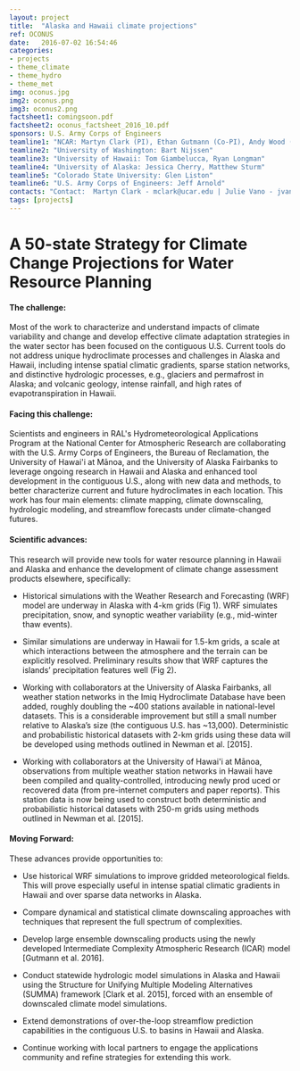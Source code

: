 ```yaml
---
layout: project
title:  "Alaska and Hawaii climate projections"
ref: OCONUS
date:   2016-07-02 16:54:46
categories:
- projects
- theme_climate
- theme_hydro
- theme_met
img: oconus.jpg
img2: oconus.png
img3: oconus2.png
factsheet1: comingsoon.pdf
factsheet2: oconus_factsheet_2016_10.pdf
sponsors: U.S. Army Corps of Engineers
teamline1: "NCAR: Martyn Clark (PI), Ethan Gutmann (Co-PI), Andy Wood (Co-PI), Andy Newman, Andy Monaghan, Lulin Xue, Roy Rasmussen, Keith Musselman, Julie Vano"
teamline2: "University of Washington: Bart Nijssen"
teamline3: "University of Hawaii: Tom Giambelucca, Ryan Longman"
teamline4: "University of Alaska: Jessica Cherry, Matthew Sturm"
teamline5: "Colorado State University: Glen Liston"
teamline6: "U.S. Army Corps of Engineers: Jeff Arnold"
contacts: "Contact:  Martyn Clark - mclark@ucar.edu | Julie Vano - jvano@ucar.edu"
tags: [projects]
---
```


# A 50-state Strategy for Climate Change Projections for Water Resource Planning

#### **The challenge:** 

Most of the work to characterize and understand impacts of climate variability and change and develop effective climate adaptation strategies in the water sector has been focused on the contiguous U.S.  Current tools do not address unique hydroclimate processes and challenges in Alaska and Hawaii, including intense spatial climatic gradients, sparse station networks, and distinctive hydrologic processes, e.g., glaciers and permafrost in Alaska; and volcanic geology, intense rainfall, and high rates of evapotranspiration in Hawaii. 

#### **Facing this challenge:**

Scientists and engineers in RAL's Hydrometeorological Applications Program at the National Center for Atmospheric Research are collaborating with the U.S. Army Corps of Engineers, the Bureau of Reclamation, the University of Hawai'i at Mānoa, and the University of Alaska Fairbanks to leverage ongoing research in Hawaii and Alaska and enhanced tool development in the contiguous U.S., along with new data and methods, to better characterize current and future hydroclimates in each location. This work has four main elements: climate mapping, climate downscaling, hydrologic modeling, and streamflow forecasts under climate-changed futures.

#### **Scientific advances:**

This research will provide new tools for water resource planning in Hawaii and Alaska and enhance the development of climate change assessment products elsewhere, specifically:

*   Historical simulations with the Weather Research and Forecasting (WRF) model are underway in Alaska with 4-km grids (Fig 1). WRF simulates precipitation, snow, and synoptic weather variability (e.g., mid-winter thaw events).

*   Similar simulations are underway in Hawaii for 1.5-km grids, a scale at which interactions between the atmosphere and the terrain can be explicitly resolved. Preliminary results show that WRF captures the islands’ precipitation features well (Fig 2).

*   Working with collaborators at the University of Alaska Fairbanks, all weather station networks in the Imiq Hydroclimate Database have been added, roughly doubling the ~400 stations available in national-level datasets.  This is a considerable improvement but still a small number relative to Alaska’s size (the contiguous U.S. has ~13,000). Deterministic and probabilistic historical datasets with 2-km grids using these data will be developed using methods outlined in Newman et al. [2015].

*   Working with collaborators at the University of Hawai'i at Mānoa, observations from multiple weather station networks in Hawaii have been compiled and quality-controlled, introducing newly prod uced or recovered data (from pre-internet computers and paper reports). This station data is now being used to construct both deterministic and probabilistic historical datasets with 250-m grids using methods outlined in Newman et al. [2015].

#### **Moving Forward:** 

These advances provide opportunities to: 

*   Use historical WRF simulations to improve gridded meteorological fields. This will prove especially useful in intense spatial climatic gradients in Hawaii and over sparse data networks in Alaska.

*   Compare dynamical and statistical climate downscaling approaches with techniques that represent the full spectrum of complexities.

*   Develop large ensemble downscaling products using the newly developed Intermediate Complexity Atmospheric Research (ICAR) model [Gutmann et al. 2016]. 

*   Conduct statewide hydrologic model simulations in Alaska and Hawaii using the Structure for Unifying Multiple Modeling Alternatives (SUMMA) framework [Clark et al. 2015], forced with an ensemble of downscaled climate model simulations.

*   Extend demonstrations of over-the-loop streamflow prediction capabilities in the contiguous U.S. to basins in Hawaii and Alaska.

*   Continue working with local partners to engage the applications community and refine strategies for extending this work.
